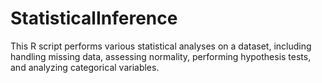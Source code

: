 # StatisticalInference
This R script performs various statistical analyses on a dataset, including handling missing data, assessing normality, performing hypothesis tests, and analyzing categorical variables.
